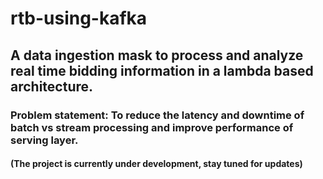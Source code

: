 # rtb-using-kafka

## A data ingestion mask to process and analyze real time bidding information in a lambda based architecture.

### Problem statement: To reduce the latency and downtime of batch vs stream processing and improve performance of serving layer.

#### (The project is currently under development, stay tuned for updates)
